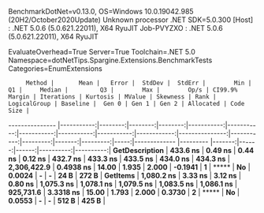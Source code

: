 
BenchmarkDotNet=v0.13.0, OS=Windows 10.0.19042.985 (20H2/October2020Update)
Unknown processor
.NET SDK=5.0.300
  [Host]     : .NET 5.0.6 (5.0.621.22011), X64 RyuJIT
  Job-PVYZXO : .NET 5.0.6 (5.0.621.22011), X64 RyuJIT

EvaluateOverhead=True  Server=True  Toolchain=.NET 5.0  
Namespace=dotNetTips.Spargine.Extensions.BenchmarkTests  Categories=EnumExtensions  

         Method |       Mean |   Error |  StdDev |  StdErr |        Min |         Q1 |     Median |         Q3 |        Max |        Op/s | CI99.9% Margin | Iterations | Kurtosis | MValue | Skewness | Rank | LogicalGroup | Baseline |  Gen 0 | Gen 1 | Gen 2 | Allocated | Code Size |
--------------- |-----------:|--------:|--------:|--------:|-----------:|-----------:|-----------:|-----------:|-----------:|------------:|---------------:|-----------:|---------:|-------:|---------:|-----:|------------- |--------- |-------:|------:|------:|----------:|----------:|
 **GetDescription** |   **433.6 ns** | **0.49 ns** | **0.44 ns** | **0.12 ns** |   **432.7 ns** |   **433.3 ns** |   **433.5 ns** |   **434.0 ns** |   **434.3 ns** | **2,306,422.9** |      **0.4938 ns** |      **14.00** |    **1.935** |  **2.000** |  **-0.1941** |    **1** |            ***** |       **No** | **0.0024** |     **-** |     **-** |      **24 B** |     **272 B** |
       **GetItems** | **1,080.2 ns** | **3.33 ns** | **3.12 ns** | **0.80 ns** | **1,075.3 ns** | **1,078.1 ns** | **1,079.5 ns** | **1,083.5 ns** | **1,086.1 ns** |   **925,731.6** |      **3.3318 ns** |      **15.00** |    **1.793** |  **2.000** |   **0.3730** |    **2** |            ***** |       **No** | **0.0553** |     **-** |     **-** |     **512 B** |     **425 B** |
